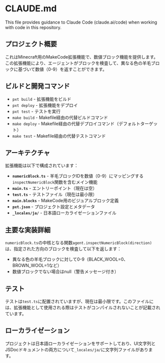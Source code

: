 # CLAUDE.md

This file provides guidance to Claude Code (claude.ai/code) when working with code in this repository.

## プロジェクト概要

これはMinecraft用のMakeCode拡張機能で、数値ブロック機能を提供します。この拡張機能により、エージェントがブロックを検査して、異なる色の羊毛ブロックに基づいて数値（0-9）を返すことができます。

## ビルドと開発コマンド

- `pxt build` - 拡張機能をビルド
- `pxt deploy` - 拡張機能をデプロイ
- `pxt test` - テストを実行
- `make build` - Makefile経由の代替ビルドコマンド
- `make deploy` - Makefile経由の代替デプロイコマンド（デフォルトターゲット）
- `make test` - Makefile経由の代替テストコマンド

## アーキテクチャ

拡張機能は以下で構成されています：

- **`numericBlock.ts`** - 羊毛ブロックIDを数値（0-9）にマッピングする`inspectNumericBlock`関数を含むメイン機能
- **`main.ts`** - エントリーポイント（現在は空）
- **`test.ts`** - テストファイル（現在は最小限）
- **`main.blocks`** - MakeCode用のビジュアルブロック定義
- **`pxt.json`** - プロジェクト設定とメタデータ
- **`_locales/ja/`** - 日本語ローカライゼーションファイル

## 主要な実装詳細

`numericBlock.ts`の中核となる関数`agent.inspectNumericBlock(direction)`は、指定された方向のブロックを検査して以下を返します：
- 異なる色の羊毛ブロックに対して0-9（BLACK_WOOL=0、BROWN_WOOL=1など）
- 数値ブロックでない場合はnull（警告メッセージ付き）

## テスト

テストは`test.ts`に配置されていますが、現在は最小限です。このファイルには、拡張機能として使用される際はテストがコンパイルされないことが記載されています。

## ローカライゼーション

プロジェクトは日本語ローカライゼーションをサポートしており、UI文字列とJSDocドキュメントの両方について`_locales/ja/`に文字列ファイルがあります。